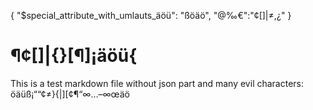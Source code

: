 {
	"$special_attribute_with_umlauts_äöü": "ßöäö",
	"@‰€":"¢[]|≠,¿"
}

# ¶¢[]|{}[¶]¡äöü{

This is a test markdown file without json part and many evil characters: öäüß¡““¢≠}{|][¢¶“∞…–∞œäö